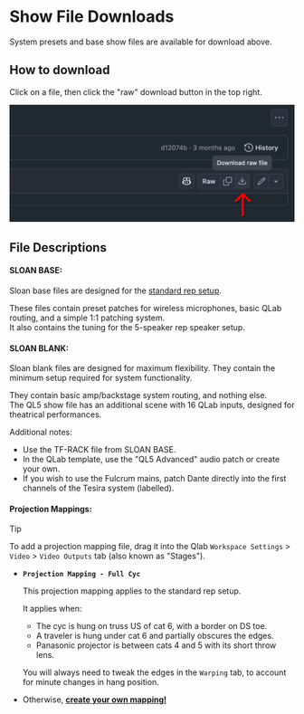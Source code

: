 # Show File Downloads

System presets and base show files are available for download above.

## How to download

Click on a file, then click the "raw" download button in the top right.

<img width="523" src="../assets/download_btn.png" />

## File Descriptions

#### SLOAN BASE:

Sloan base files are designed for the [standard rep setup](../rep/README.md).

These files contain preset patches for wireless microphones, basic QLab routing, and a simple 1:1 patching system.  
 It also contains the tuning for the 5-speaker rep speaker setup.

#### SLOAN BLANK:

Sloan blank files are designed for maximum flexibility. They contain the minimum setup required for system functionality.

They contain basic amp/backstage system routing, and nothing else.  
 The QL5 show file has an additional scene with 16 QLab inputs, designed for theatrical performances.

Additional notes:

- Use the TF-RACK file from SLOAN BASE.
- In the QLab template, use the "QL5 Advanced" audio patch or create your own.
- If you wish to use the Fulcrum mains, patch Dante directly into the first channels of the Tesira system (labelled).

#### Projection Mappings:

> [!TIP]
> To add a projection mapping file, drag it into the Qlab `Workspace Settings` > `Video` > `Video Outputs` tab (also known as "Stages").

- **`Projection Mapping - Full Cyc`**

  This projection mapping applies to the standard rep setup.

  It applies when:

  - The cyc is hung on truss US of cat 6, with a border on DS toe.
  - A traveler is hung under cat 6 and partially obscures the edges.
  - Panasonic projector is between cats 4 and 5 with its short throw lens.

  You will always need to tweak the edges in the `Warping` tab, to account for minute changes in hang position.

- Otherwise, [**create your own mapping!**](../extras/qlab_video.md)

